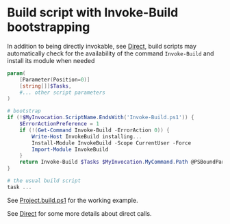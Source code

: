 # Build script with Invoke-Build bootstrapping

In addition to being directly invokable, see [Direct](../Direct), build scripts
may automatically check for the availability of the command `Invoke-Build` and
install its module when needed

```powershell
param(
    [Parameter(Position=0)]
    [string[]]$Tasks,
    #... other script parameters
)

# bootstrap
if (!$MyInvocation.ScriptName.EndsWith('Invoke-Build.ps1')) {
    $ErrorActionPreference = 1
    if (!(Get-Command Invoke-Build -ErrorAction 0)) {
        Write-Host InvokeBuild installing...
        Install-Module InvokeBuild -Scope CurrentUser -Force
        Import-Module InvokeBuild
    }
    return Invoke-Build $Tasks $MyInvocation.MyCommand.Path @PSBoundParameters
}

# the usual build script
task ...
```

See [Project.build.ps1](Project.build.ps1) for the working example.

See [Direct](../Direct) for some more details about direct calls.
